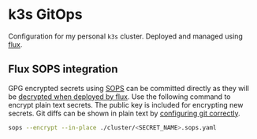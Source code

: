 # k3s GitOps

Configuration for my personal `k3s` cluster. Deployed and managed using [flux](https://fluxcd.io).

## Flux SOPS integration

GPG encrypted secrets using [SOPS](https://github.com/mozilla/sops) can be committed directly as they will be [decrypted when deployed by flux](https://fluxcd.io/docs/guides/mozilla-sops). Use the following command to encrypt plain text secrets. The public key is included for encrypting new secrets. Git diffs can be shown in plain text by [configuring git correctly](https://github.com/mozilla/sops#showing-diffs-in-cleartext-in-git).

```sh
sops --encrypt --in-place ./cluster/<SECRET_NAME>.sops.yaml
```

